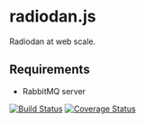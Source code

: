 # radiodan.js

Radiodan at web scale.

## Requirements

* RabbitMQ server

[![Build Status](https://travis-ci.org/radiodan/radiodan.js.png?branch=master)](https://travis-ci.org/radiodan/radiodan.js)
[![Coverage Status](https://coveralls.io/repos/radiodan/radiodan.js/badge.png?branch=master)](https://coveralls.io/r/radiodan/radiodan.js?branch=master)
